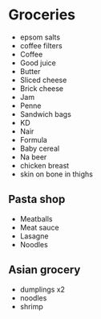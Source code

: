 # Groceries


- epsom salts
- coffee filters
- Coffee
- Good juice
- Butter
- Sliced cheese
- Brick cheese
- Jam
- Penne
- Sandwich bags
- KD
- Nair
- Formula
- Baby cereal
- Na beer
- chicken breast
- skin on bone in thighs

## Pasta shop

- Meatballs
- Meat sauce
- Lasagne
- Noodles

## Asian grocery

- dumplings x2
- noodles
- shrimp
